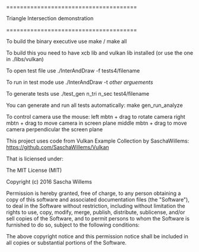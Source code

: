 ======================================


Triangle Intersection demonstration


======================================

To build the binary executive use make / make all

To build this you need to have xcb lib and vulkan
lib installed (or use the one in ./libs/vulkan)

To open test file use ./InterAndDraw -f tests4/filename

To run in test mode use ./InterAndDraw -t *other arguements*

To generate tests use ./test_gen n_tri n_sec test4/filename

You can generate and run all tests automatically: make gen_run_analyze

To control camera use the mouse:
	left mbtn + drag to rotate camera
	right mbtn + drag to move camera in screen plane
	middle mbtn + drag to move camera perpendicular the screen plane


This project uses code from Vulkan Example Collection
by SaschaWillems: https://github.com/SaschaWillems/Vulkan

That is liciensed under:

The MIT License (MIT)

Copyright (c) 2016 Sascha Willems

Permission is hereby granted, free of charge, to any person obtaining a copy of this software and associated documentation files (the "Software"), to deal in the Software without restriction, including without limitation the rights to use, copy, modify, merge, publish, distribute, sublicense, and/or sell copies of the Software, and to permit persons to whom the Software is furnished to do so, subject to the following conditions:

The above copyright notice and this permission notice shall be included in all copies or substantial portions of the Software.
